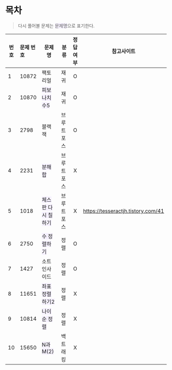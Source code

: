 # 목차
> 다시 풀어볼 문제는 <span style='background-color: #f5f0ff'>문제명</span>으로 표기한다.
 
|번호|문제 번호|문제명|분류|정답여부|참고사이트|
|----|:--------|-----|---|:------:|--------|
|1|10872|팩토리얼|재귀|O|
|2|10870|<span style='background-color: #f5f0ff'>피보나치 수5</span>|재귀|O|
|3|2798|블랙잭|브루트포스|O|
|4|2231|<span style='background-color: #f5f0ff'>분해합</span>|브루트포스|X|
|5|1018|<span style='background-color: #f5f0ff'>체스 판 다시 칠하기</span>|브루트포스|X|https://tesseractjh.tistory.com/41|
|6|2750|<span style='background-color: #f5f0ff'>수 정렬하기</span>|정렬|O|
|7|1427|소트인사이드|정렬|O|
|8|11651|<span style='background-color: #f5f0ff'>좌표 정렬하기2</span>|정렬|X|
|9|10814|<span style='background-color: #f5f0ff'>나이순 정렬</span>|정렬|X|
|10|15650|<span style='background-color: #f5f0ff'>N과 M(2)</span>|백트래킹|X|
